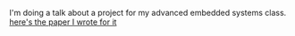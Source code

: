 I'm doing a talk about a project for my advanced embedded systems class. [here's the paper I wrote for it](mesh_paper.pdf)

